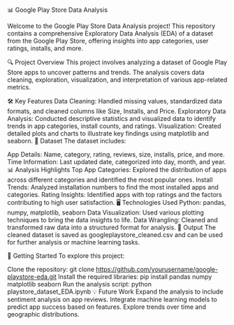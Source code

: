 📊 Google Play Store Data Analysis

Welcome to the Google Play Store Data Analysis project! This repository contains a comprehensive Exploratory Data Analysis (EDA) of a dataset from the Google Play Store, offering insights into app categories, user ratings, installs, and more.

🔍 Project Overview
This project involves analyzing a dataset of Google Play Store apps to uncover patterns and trends. The analysis covers data cleaning, exploration, visualization, and interpretation of various app-related metrics.

🛠️ Key Features
Data Cleaning: Handled missing values, standardized data formats, and cleaned columns like Size, Installs, and Price.
Exploratory Data Analysis: Conducted descriptive statistics and visualized data to identify trends in app categories, install counts, and ratings.
Visualization: Created detailed plots and charts to illustrate key findings using matplotlib and seaborn.
📁 Dataset
The dataset includes:

App Details: Name, category, rating, reviews, size, installs, price, and more.
Time Information: Last updated date, categorized into day, month, and year.
📊 Analysis Highlights
Top App Categories: Explored the distribution of apps across different categories and identified the most popular ones.
Install Trends: Analyzed installation numbers to find the most installed apps and categories.
Rating Insights: Identified apps with top ratings and the factors contributing to high user satisfaction.
🖥️ Technologies Used
Python: pandas, numpy, matplotlib, seaborn
Data Visualization: Used various plotting techniques to bring the data insights to life.
Data Wrangling: Cleaned and transformed raw data into a structured format for analysis.
📂 Output
The cleaned dataset is saved as googleplaystore_cleaned.csv and can be used for further analysis or machine learning tasks.

🚀 Getting Started
To explore this project:

Clone the repository: git clone https://github.com/yourusername/google-playstore-eda.git
Install the required libraries: pip install pandas numpy matplotlib seaborn
Run the analysis script: python playstore_dataset_EDA.ipynb
💡 Future Work
Expand the analysis to include sentiment analysis on app reviews.
Integrate machine learning models to predict app success based on features.
Explore trends over time and geographic distributions.

